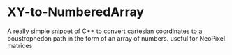 # XY-to-NumberedArray
A really simple snippet of C++ to convert cartesian coordinates to a boustrophedon path in the form of an array of numbers.
useful for NeoPixel matrices
